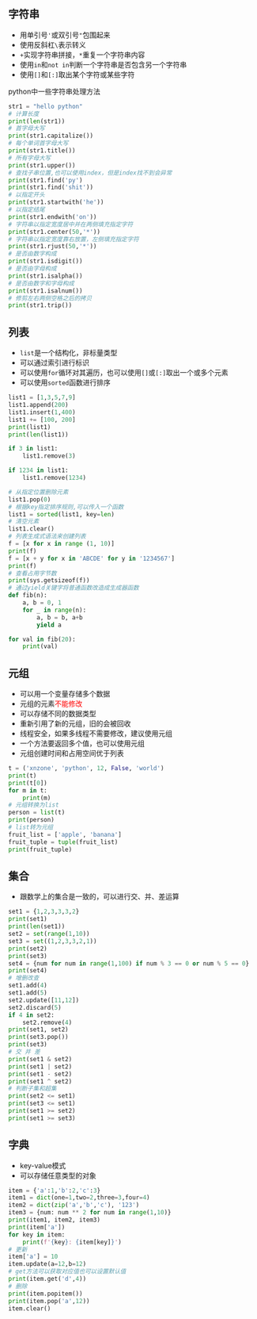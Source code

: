 ## 字符串
- 用单引号`'`或双引号`"`包围起来
- 使用反斜杠`\`表示转义
- `+`实现字符串拼接，`*`重复一个字符串内容
- 使用`in`和`not in`判断一个字符串是否包含另一个字符串
- 使用`[]`和`[:]`取出某个字符或某些字符

python中一些字符串处理方法
```python
str1 = "hello python"
# 计算长度
print(len(str1))
# 首字母大写
print(str1.capitalize())
# 每个单词首字母大写
print(str1.title())
# 所有字母大写
print(str1.upper())
# 查找子串位置,也可以使用index，但是index找不到会异常
print(str1.find('py')
print(str1.find('shit'))
# 以指定开头
print(str1.startwith('he'))
# 以指定结尾
print(str1.endwith('on'))
# 字符串以指定宽度居中并在两侧填充指定字符
print(str1.center(50,'*'))
# 字符串以指定宽度靠右放置，左侧填充指定字符
print(str1.rjust(50,'*'))
# 是否由数字构成
print(str1.isdigit())
# 是否由字母构成
print(str1.isalpha())
# 是否由数字和字母构成
print(str1.isalnum())
# 修剪左右两侧空格之后的拷贝
print(str1.trip())
```

## 列表
- `list`是一个结构化，非标量类型
- 可以通过索引进行标识
- 可以使用`for`循环对其遍历，也可以使用`[]`或`[:]`取出一个或多个元素
- 可以使用`sorted`函数进行排序

```python
list1 = [1,3,5,7,9]
list1.append(200)
list1.insert(1,400)
list1 += [100, 200]
print(list1)
print(len(list1))

if 3 in list1:
    list1.remove(3)

if 1234 in list1:
    list1.remove(1234)

# 从指定位置删除元素
list1.pop(0)
# 根据key指定排序规则,可以传入一个函数
list1 = sorted(list1, key=len)
# 清空元素
list1.clear()
# 列表生成式语法来创建列表
f = [x for x in range (1, 10)]
print(f)
f = [x + y for x in 'ABCDE' for y in '1234567']
print(f)
# 查看占用字节数
print(sys.getsizeof(f))
# 通过yield关键字将普通函数改造成生成器函数
def fib(n):
    a, b = 0, 1
    for _ in range(n):
        a, b = b, a+b
        yield a

for val in fib(20):
    print(val)
```

## 元组
- 可以用一个变量存储多个数据
- 元组的元素<font color=red>不能修改</font>
- 可以存储不同的数据类型
- 重新引用了新的元组，旧的会被回收
- 线程安全，如果多线程不需要修改，建议使用元组
- 一个方法要返回多个值，也可以使用元组
- 元组创建时间和占用空间优于列表

```python
t = ('xnzone', 'python', 12, False, 'world')
print(t)
print(t[0])
for m in t:
    print(m)
# 元组转换为list
person = list(t)
print(person)
# list转为元组
fruit_list = ['apple', 'banana']
fruit_tuple = tuple(fruit_list)
print(fruit_tuple)
```

## 集合
- 跟数学上的集合是一致的，可以进行交、并、差运算
```python
set1 = {1,2,3,3,3,2}
print(set1)
print(len(set1))
set2 = set(range(1,10))
set3 = set((1,2,3,3,2,1))
print(set2)
print(set3)
set4 = {num for num in range(1,100) if num % 3 == 0 or num % 5 == 0}
print(set4)
# 增删改查
set1.add(4)
set1.add(5)
set2.update([11,12])
set2.discard(5)
if 4 in set2:
    set2.remove(4)
print(set1, set2)
print(set3.pop())
print(set3)
# 交 并 差
print(set1 & set2)
print(set1 | set2)
print(set1 - set2)
print(set1 ^ set2)
# 判断子集和超集
print(set2 <= set1)
print(set3 <= set1)
print(set1 >= set2)
print(set1 >= set3)
```

## 字典
- key-value模式
- 可以存储任意类型的对象

```python
item = {'a':1,'b':2,'c':3}
item1 = dict(one=1,two=2,three=3,four=4)
item2 = dict(zip('a','b','c'), '123')
item3 = {num: num ** 2 for num in range(1,10)}
print(item1, item2, item3)
print(item['a'])
for key in item:
    print(f'{key}: {item[key]}')
# 更新
item['a'] = 10
item.update(a=12,b=12)
# get方法可以获取对应值也可以设置默认值
print(item.get('d',4))
# 删除
print(item.popitem())
print(item.pop('a',12))
item.clear()
```
